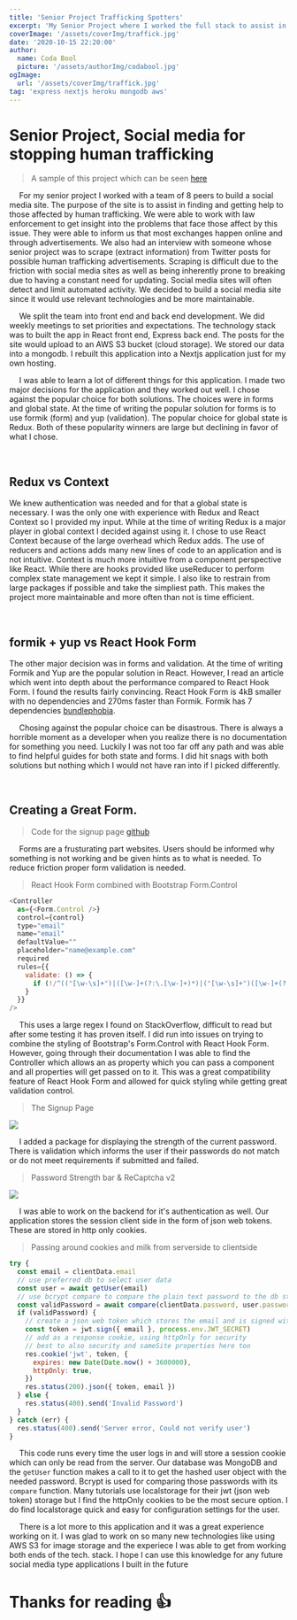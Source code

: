 ```yaml
---
title: 'Senior Project Trafficking Spotters'
excerpt: 'My Senior Project where I worked the full stack to assist in finding and getting help to those affected by human trafficking.'
coverImage: '/assets/coverImg/traffick.jpg'
date: '2020-10-15 22:20:00'
author:
  name: Coda Bool
  picture: '/assets/authorImg/codabool.jpg'
ogImage:
  url: '/assets/coverImg/traffick.jpg'
tag: 'express nextjs heroku mongodb aws'
---
```


# Senior Project, Social media for stopping human trafficking
> A sample of this project which can be seen [here](https://codabool.com/projects/6)

&emsp;
For my senior project I worked with a team of 8 peers to build a social media site.
The purpose of the site is to assist in finding and getting help to those affected by human trafficking.
We were able to work with law enforcement to get insight into the problems that face those affect by this issue.
They were able to inform us that most exchanges happen online and through advertisements.
We also had an interview with someone whose senior project was to scrape (extract information) from Twitter posts for possible human trafficking advertisements.
Scraping is difficult due to the friction with social media sites as well as being inherently prone to breaking due to having a constant need for updating.
Social media sites will often detect and limit automated activity.
We decided to build a social media site since it would use relevant technologies and be more maintainable.

&emsp;
We split the team into front end and back end development.
We did weekly meetings to set priorities and expectations.
The technology stack was to built the app in React front end, Express back end.
The posts for the site would upload to an AWS S3 bucket (cloud storage).
We stored our data into a mongodb.
I rebuilt this application into a Nextjs application just for my own hosting.

&emsp;
I was able to learn a lot of different things for this application.
I made two major decisions for the application and they worked out well.
I chose against the popular choice for both solutions.
The choices were in forms and global state.
At the time of writing the popular solution for forms is to use formik (form) and yup (validation).
The popular choice for global state is Redux.
Both of these popularity winners are large but declining in favor of what I chose.

&emsp;
## Redux vs Context
We knew authentication was needed and for that a global state is necessary.
I was the only one with experience with Redux and React Context so I provided my input.
While at the time of writing Redux is a major player in global context I decided against using it.
I chose to use React Context because of the large overhead which Redux adds.
The use of reducers and actions adds many new lines of code to an application and is not intuitive.
Context is much more intuitive from a component perspective like React.
While there are hooks provided like useReducer to perform complex state management we kept it simple.
I also like to restrain from large packages if possible and take the simpliest path.
This makes the project more maintainable and more often than not is time efficient.

&emsp;
## formik + yup vs React Hook Form
The other major decision was in forms and validation.
At the time of writing Formik and Yup are the popular solution in React.
However, I read an article which went into depth about the performance compared to React Hook Form.
I found the results fairly convincing.
React Hook Form is 4kB smaller with no dependencies and 270ms faster than Formik.
Formik has 7 dependencies [bundlephobia](https://bundlephobia.com/result?p=formik).

&emsp;
Chosing against the popular choice can be disastrous.
There is always a horrible moment as a developer when you realize there is no documentation for something you need.
Luckily I was not too far off any path and was able to find helpful guides for both state and forms.
I did hit snags with both solutions but nothing which I would not have ran into if I picked differently.

&emsp;
## Creating a Great Form.
> Code for the signup page [github](https://github.com/CodaBool/nextjs-social-heroku/blob/main/pages/signup.js)

&emsp;
Forms are a frusturating part websites.
Users should be informed why something is not working and be given hints as to what is needed.
To reduce friction proper form validation is needed.

> React Hook Form combined with Bootstrap Form.Control
```JavaScript
<Controller 
  as={<Form.Control />} 
  control={control} 
  type="email"
  name="email"
  defaultValue=""
  placeholder="name@example.com"
  required
  rules={{
    validate: () => {
      if (!/^(("[\w-\s]+")|([\w-]+(?:\.[\w-]+)*)|("[\w-\s]+")([\w-]+(?:\.[\w-]+)*))(@((?:[\w-]+\.)*\w[\w-]{0,66})\.([a-z]{2,6}(?:\.[a-z]{2})?)$)|(@\[?((25[0-5]\.|2[0-4][0-9]\.|1[0-9]{2}\.|[0-9]{1,2}\.))((25[0-5]|2[0-4][0-9]|1[0-9]{2}|[0-9]{1,2})\.){2}(25[0-5]|2[0-4][0-9]|1[0-9]{2}|[0-9]{1,2})\]?$)/.test(getValues("email"))) return false
    }
  }}
/>
```

&emsp;
This uses a large regex I found on StackOverflow, difficult to read but after some testing it has proven itself. 
I did run into issues on trying to combine the styling of Bootstrap's Form.Control with React Hook Form.
However, going through their documentation I was able to find the Controller which allows an as property which you can pass a component and all properties will get passed on to it.
This was a great compatibility feature of React Hook Form and allowed for quick styling while getting great validation control. 

> The Signup Page
<img src="/assets/byPost/12/signup.PNG">

&emsp;
I added a package for displaying the strength of the current password.
There is validation which informs the user if their passwords do not match or do not meet requirements if submitted and failed.

> Password Strength bar & ReCaptcha v2
<img src="/assets/byPost/12/form.mp4">

&emsp;
I was able to work on the backend for it's authentication as well.
Our application stores the session client side in the form of json web tokens.
These are stored in http only cookies.

> Passing around cookies and milk from serverside to clientside
```JavaScript
try {
  const email = clientData.email
  // use preferred db to select user data
  const user = await getUser(email)
  // use bcrypt compare to compare the plain text password to the db stored hash
  const validPassword = await compare(clientData.password, user.password)
  if (validPassword) {
    // create a json web token which stores the email and is signed with a secret
    const token = jwt.sign({ email }, process.env.JWT_SECRET)
    // add as a response cookie, using httpOnly for security
    // best to also security and sameSite properties here too
    res.cookie('jwt', token, {
      expires: new Date(Date.now() + 3600000),
      httpOnly: true,
    })
    res.status(200).json({ token, email })
  } else {
    res.status(400).send('Invalid Password')
  }
} catch (err) {
  res.status(400).send('Server error, Could not verify user')
}
```

&emsp;
This code runs every time the user logs in and will store a session cookie which can only be read from the server.
Our database was MongoDB and the `getUser` function makes a call to it to get the hashed user object with the needed password.
Bcrypt is used for comparing those passwords with its `compare` function.
Many tutorials use localstorage for their jwt (json web token) storage but I find the httpOnly cookies to be the most secure option.
I do find localstorage quick and easy for configuration settings for the user.

&emsp;
There is a lot more to this application and it was a great experience working on it.
I was glad to work on so many new technologies like using AWS S3 for image storage and the experiece I was able to get from working both ends of the tech. stack.
I hope I can use this knowledge for any future social media type applications I built in the future

# Thanks for reading 👍